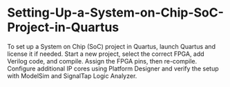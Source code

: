 # Setting-Up-a-System-on-Chip-SoC-Project-in-Quartus
To set up a System on Chip (SoC) project in Quartus, launch Quartus and license it if needed. Start a new project, select the correct FPGA, add Verilog code, and compile. Assign the FPGA pins, then re-compile. Configure additional IP cores using Platform Designer and verify the setup with ModelSim and SignalTap Logic Analyzer.
